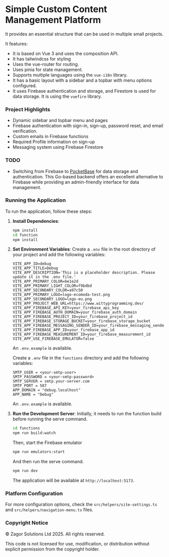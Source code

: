 # **Simple Custom Content Management Platform**

It provides an essential structure that can be used in multiple small projects.

It features:

- It is based on Vue 3 and uses the composition API.
- It has tailwindcss for styling
- Uses the vue-router for routing.
- Uses pinia for state management.
- Supports multiple languages using the `vue-i18n` library.
- It has a basic layout with a sidebar and a topbar with menu options configured.
- It uses Firebase authentication and storage, and Firestore is used for data storage. It is using the `vuefire` library.

### Project Highlights

- Dynamic sidebar and topbar menu and pages
- Firebase authentication with sign-in, sign-up, password reset, and email verification.
- Custom emails in Firebase functions
- Required Profile information on sign-up
- Messaging system using Firebase Firestore

### TODO

- Switching from Firebase to [PocketBase](https://pocketbase.io) for data storage and authentication. This Go-based backend offers an excellent alternative to Firebase while providing an admin-friendly interface for data management.

### Running the Application

To run the application, follow these steps:

1. **Install Dependencies**:

   ```bash
   npm install
   cd function
   npm install
   ```

2. **Set Environment Variables**:
   Create a `.env` file in the root directory of your project and add the following variables:

   ```env
   VITE_APP_ID=debug
   VITE_APP_TITLE=Debug
   VITE_APP_DESCRIPTION='This is a placeholder description. Please update it in the .env file.'
   VITE_APP_PRIMARY_COLOR=be1e2d
   VITE_APP_PRIMARY_LIGHT_COLOR=f9bdbd
   VITE_APP_SECONDARY_COLOR=a97c50
   VITE_APP_PRIMARY_LOGO=logo-ecomoda-test.png
   VITE_APP_SECONDARY_LOGO=logo-eu.png
   VITE_APP_PROJECT_WEB_URL=https://www.wittyprogramming.dev/
   VITE_APP_FIREBASE_API_KEY=your_firebase_api_key
   VITE_APP_FIREBASE_AUTH_DOMAIN=your_firebase_auth_domain
   VITE_APP_FIREBASE_PROJECT_ID=your_firebase_project_id
   VITE_APP_FIREBASE_STORAGE_BUCKET=your_firebase_storage_bucket
   VITE_APP_FIREBASE_MESSAGING_SENDER_ID=your_firebase_messaging_sender_id
   VITE_APP_FIREBASE_APP_ID=your_firebase_app_id
   VITE_APP_FIREBASE_MEASUREMENT_ID=your_firebase_measurement_id
   VITE_APP_USE_FIREBASE_EMULATOR=false
   ```

   An `.env.example` is available.

   Create a `.env` file in the `functions` directory and add the following variables:

   ```env
   SMTP_USER = <your-smtp-user>
   SMTP_PASSWORD = <your-smtp-password>
   SMTP_SERVER = smtp.your-server.com
   SMTP_PORT = 587
   APP_DOMAIN = "debug.localhost"
   APP_NAME = "Debug"
   ```

   An `.env.example` is available.

3. **Run the Development Server**:
   Initially, it needs to run the function build before running the serve command.

   ```bash
   cd functions
   npm run build:watch
   ```

   Then, start the Firebase emulator

   ```bash
   npm run emulators:start
   ```

   And then run the serve command.

   ```bash
   npm run dev
   ```

   The application will be available at `http://localhost:5173`.

### Platform Configuration

For more configuration options, check the `src/helpers/site-settings.ts` and `src/helpers/navigation-menu.ts` files.

### Copyright Notice

© Zagor Solutions Ltd 2025. All rights reserved.

This code is not licensed for use, modification, or distribution without explicit permission from the copyright holder.
